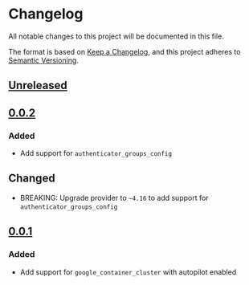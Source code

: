 # Changelog

All notable changes to this project will be documented in this file.

The format is based on [Keep a Changelog](https://keepachangelog.com/en/1.0.0/),
and this project adheres to [Semantic Versioning](https://semver.org/spec/v2.0.0.html).

## [Unreleased]

## [0.0.2]

### Added

- Add support for `authenticator_groups_config`

## Changed

- BREAKING: Upgrade provider to `~4.16` to add support for `authenticator_groups_config`

## [0.0.1]

### Added

- Add support for `google_container_cluster` with autopilot enabled

[unreleased]: https://github.com/mineiros-io/terraform-google-gke-autopilot-cluster/compare/v0.0.2...HEAD
[0.0.2]: https://github.com/mineiros-io/terraform-google-gke-autopilot-cluster/compare/v0.0.1...v0.0.2
[0.0.1]: https://github.com/mineiros-io/terraform-google-gke-autopilot-cluster/releases/tag/v0.0.1
